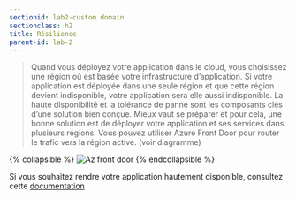 ```yaml
---
sectionid: lab2-custom domain
sectionclass: h2
title: Résilience
parent-id: lab-2
---
```


> Quand vous déployez votre application dans le cloud, vous choisissez une région où est basée votre infrastructure d’application. Si votre application est déployée dans une seule région et que cette région devient indisponible, votre application sera elle aussi indisponible. La haute disponibilité et la tolérance de panne sont les composants clés d’une solution bien conçue. Mieux vaut se préparer et pour cela, une bonne solution est de déployer votre application et ses services dans plusieurs régions. Vous pouvez utiliser Azure Front Door pour router le trafic vers la région active. (voir diagramme)

{% collapsible %}
![Az front door](/media/lab2/az_front_door.png)
{% endcollapsible %}

Si vous souhaitez rendre votre application hautement disponible, consultez cette [documentation](https://learn.microsoft.com/fr-fr/azure/app-service/tutorial-multi-region-app)
